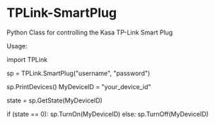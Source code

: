 # TPLink-SmartPlug
Python Class for controlling the Kasa TP-Link Smart Plug


Usage:

import TPLink

sp = TPLink.SmartPlug("username", "password")

sp.PrintDevices()
MyDeviceID = "your_device_id"

state = sp.GetState(MyDeviceID)

if (state == 0):
    sp.TurnOn(MyDeviceID)
else:
    sp.TurnOff(MyDeviceID)

